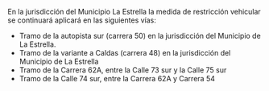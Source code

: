En la jurisdicción del Municipio La Estrella la medida de restricción vehicular se continuará aplicará en las siguientes vías:

- Tramo de la autopista sur (carrera 50) en la jurisdicción del Municipio de La Estrella.
- Tramo de la variante a Caldas (carrera 48) en la jurisdicción del Municipio de La Estrella
- Tramo de la Carrera 62A, entre la Calle 73 sur y la Calle 75 sur
- Tramo de la Calle 74 sur, entre la Carrera 62A y Carrera 54
